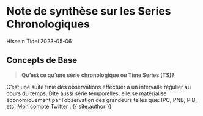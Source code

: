 Note de synthèse sur les Series Chronologiques
================
Hissein Tidei
2023-05-06

## Concepts de Base

> **Qu’est ce qu’une série chronologique ou Time Series (TS)?**

C’est une suite finie des observations effectuer à un intervalle
régulier au cours du temps. Dite aussi série temporelles, elle se
matérialise économiquement par l’observation des grandeurs telles que:
IPC, PNB, PIB, etc. Mon compte Twitter : [{{ site.author
}}](https://twitter.com/%7B%7B%20site.twitter%20%7D%7D)
